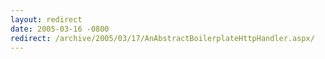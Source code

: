 ```yaml
---
layout: redirect
date: 2005-03-16 -0800
redirect: /archive/2005/03/17/AnAbstractBoilerplateHttpHandler.aspx/
---
```


